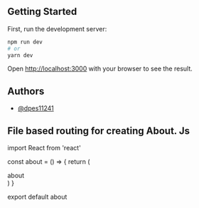 ## Getting Started

First, run the development server:

```bash
npm run dev
# or
yarn dev
```

Open [http://localhost:3000](http://localhost:3000) with your browser to see the result.


## Authors

- [@dpes11241](https://github.com/dpes11241)




## File based routing for creating About. Js

import React from 'react'

const about = () => {
  return (
    <div>about</div>
  )
}

export default about

